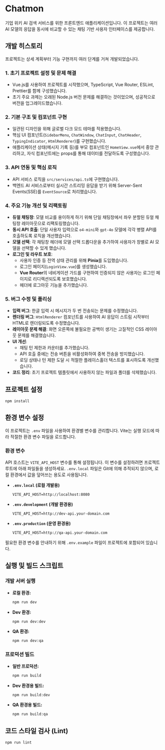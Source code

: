 # Chatmon

기업 위키 AI 검색 서비스를 위한 프론트엔드 애플리케이션입니다. 이 프로젝트는 여러 AI 모델의 응답을 동시에 비교할 수 있는 채팅 기반 사용자 인터페이스를 제공합니다.

## 개발 히스토리

프로젝트는 상세 계획부터 기능 구현까지 여러 단계를 거쳐 개발되었습니다.

### 1. 초기 프로젝트 설정 및 문제 해결
- Vue.js를 사용하여 프로젝트를 시작했으며, TypeScript, Vue Router, ESLint, Prettier를 함께 구성했습니다.
- 초기 주요 과제는 오래된 Node.js 버전 문제를 해결하는 것이었으며, 성공적으로 버전을 업그레이드했습니다.

### 2. 기본 구조 및 컴포넌트 구현
- 일관된 디자인을 위해 글로벌 다크 모드 테마를 적용했습니다.
- 핵심 UI 컴포넌트(`SidebarMenu`, `ChatWindow`, `ChatInput`, `ChatHeader`, `TypingIndicator`, `HtmlRenderer`)를 구현했습니다.
- 애플리케이션 상태(메시지 기록 등)를 부모 컴포넌트인 `HomeView.vue`에서 중앙 관리하고, 자식 컴포넌트에는 props를 통해 데이터를 전달하도록 구성했습니다.

### 3. API 연동 및 핵심 로직
- API 서비스 로직을 `src/services/api.ts`에 구현했습니다.
- 백엔드 AI 서비스로부터 실시간 스트리밍 응답을 받기 위해 Server-Sent Events(SSE)를 `EventSource`로 처리했습니다.

### 4. 주요 기능 개선 및 리팩토링
- **듀얼 채팅창**: 모델 비교를 용이하게 하기 위해 단일 채팅창에서 좌우 분할된 듀얼 채팅창 레이아웃으로 리팩토링했습니다.
- **동시 API 호출**: 단일 사용자 입력으로 `o4-mini`와 `gpt-4o` 모델에 각각 병렬 API를 호출하도록 로직을 개선했습니다.
- **모델 선택**: 각 채팅창 헤더에 모델 선택 드롭다운을 추가하여 사용자가 창별로 AI 모델을 선택할 수 있게 했습니다.
- **로그인 및 라우트 보호**:
    - 사용자 인증 등 전역 상태 관리를 위해 **Pinia**를 도입했습니다.
    - 로그인 페이지(`LoginView.vue`)를 생성했습니다.
    - **Vue Router**의 네비게이션 가드를 구현하여 인증되지 않은 사용자는 로그인 페이지로 리디렉션되도록 보호했습니다.
    - 헤더에 로그아웃 기능을 추가했습니다.

### 5. 버그 수정 및 폴리싱
- **입력 버그**: 한글 입력 시 메시지가 두 번 전송되는 문제를 수정했습니다.
- **렌더링 버그**: `HtmlRenderer` 컴포넌트를 사용하여 AI 응답이 스트림 시작부터 HTML로 렌더링되도록 수정했습니다.
- **레이아웃 문제 해결**: 화면 오른쪽에 불필요한 공백이 생기는 고질적인 CSS 레이아웃 문제를 해결했습니다.
- **UI 개선**:
    - 채팅 턴 제한과 카운터를 추가했습니다.
    - API 호출 중에는 전송 버튼을 비활성화하여 중복 전송을 방지했습니다.
    - 로딩 상태나 턴 제한 도달 시 적절한 플레이스홀더 텍스트를 표시하도록 개선했습니다.
- **코드 정리**: 초기 프로젝트 템플릿에서 사용하지 않는 파일과 폴더를 삭제했습니다.

## 프로젝트 설정

```sh
npm install
```

## 환경 변수 설정

이 프로젝트는 `.env` 파일을 사용하여 환경별 변수를 관리합니다. Vite는 실행 모드에 따라 적절한 환경 변수 파일을 로드합니다.

### 환경 변수

API 호스트는 `VITE_API_HOST` 변수를 통해 설정됩니다. 이 변수를 설정하려면 프로젝트 루트에 아래 파일들을 생성하세요. `.env.local` 파일은 Git에 의해 추적되지 않으며, 로컬 환경에서 값을 덮어쓰는 용도로 사용됩니다.

- **`.env.local` (로컬 개발용)**
  ```
  VITE_API_HOST=http://localhost:8080
  ```
- **`.env.development` (개발 환경용)**
  ```
  VITE_API_HOST=http://dev-api.your-domain.com
  ```
- **`.env.production` (운영 환경용)**
  ```
  VITE_API_HOST=http://qa-api.your-domain.com
  ```

필요한 환경 변수를 안내하기 위해 `.env.example` 파일이 프로젝트에 포함되어 있습니다.

## 실행 및 빌드 스크립트

### 개발 서버 실행

- **로컬 환경:**
  ```sh
  npm run dev
  ```
- **Dev 환경:**
  ```sh
  npm run dev:dev
  ```
- **QA 환경:**
  ```sh
  npm run dev:qa
  ```

### 프로덕션 빌드

- **일반 프로덕션:**
  ```sh
  npm run build
  ```
- **Dev 환경용 빌드:**
  ```sh
  npm run build:dev
  ```
- **QA 환경용 빌드:**
  ```sh
  npm run build:qa
  ```

## 코드 스타일 검사 (Lint)

```sh
npm run lint
```
